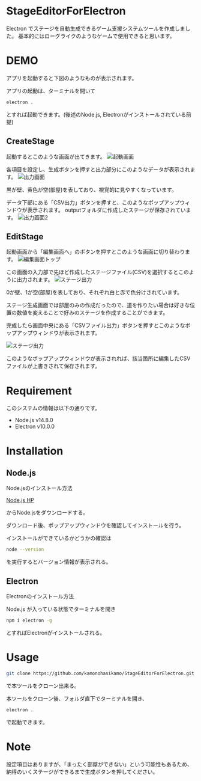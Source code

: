 # StageEditorForElectron

Electron でステージを自動生成できるゲーム支援システムツールを作成しました。
基本的にはローグライクのようなゲームで使用できると思います。

# DEMO

アプリを起動すると下図のようなものが表示されます。

アプリの起動は、ターミナルを開いて
```bash
electron .
```
とすれば起動できます。(後述のNode.js, Electronがインストールされている前提)

## CreateStage
起動するとこのような画面が出てきます。
![起動画面](https://github.com/kamonohasikamo/StageEditorForElectron/blob/develop/img/input_1.png)

各項目を設定し、生成ボタンを押すと出力部分にこのようなデータが表示されます。
![出力画面](https://github.com/kamonohasikamo/StageEditorForElectron/blob/develop/img/output_1.png)

黒が壁、黄色が空(部屋)を表しており、視覚的に見やすくなっています。

データ下部にある「CSV出力」ボタンを押すと、このようなポップアップウィンドウが表示されます。
outputフォルダに作成したステージが保存されています。
![出力画面2](https://github.com/kamonohasikamo/StageEditorForElectron/blob/develop/img/output_2.png)

## EditStage
起動画面から「編集画面へ」のボタンを押すとこのような画面に切り替わります。
![編集画面トップ](https://github.com/kamonohasikamo/StageEditorForElectron/blob/develop/img/input_stage_1.png)

この画面の入力部で先ほど作成したステージファイル(CSV)を選択するとこのように出力されます。
![ステージ出力](https://github.com/kamonohasikamo/StageEditorForElectron/blob/develop/img/output_stage_1.png)

0が壁、1が空(部屋)を表しており、それぞれ白と赤で色分けされています。

ステージ生成画面では部屋のみの作成だったので、道を作りたい場合は好きな位置の数値を変えることで好みのステージを作成することができます。

完成したら画面中央にある「CSVファイル出力」ボタンを押すとこのようなポップアップウィンドウが表示されます。

![ステージ出力](https://github.com/kamonohasikamo/StageEditorForElectron/blob/develop/img/output_stage_2.png)

このようなポップアップウィンドウが表示されれば、該当箇所に編集したCSVファイルが上書きされて保存されます。

# Requirement
 
このシステムの情報は以下の通りです。
 
* Node.js v14.8.0
* Electron v10.0.0
 
# Installation
 
## Node.js

Node.jsのインストール方法

[Node.js HP](https://nodejs.org/ja/)

からNode.jsをダウンロードする。

ダウンロード後、ポップアップウィンドウを確認してインストールを行う。

インストールができているかどうかの確認は
```bash
node --version
```

を実行するとバージョン情報が表示される。

## Electron

Electronのインストール方法

Node.js が入っている状態でターミナルを開き
```bash
npm i electron -g
```
とすればElectronがインストールされる。

# Usage

```bash
git clone https://github.com/kamonohasikamo/StageEditorForElectron.git
```
で本ツールをクローン出来る。

本ツールをクローン後、フォルダ直下でターミナルを開き、
 
```bash
electron .
```

で起動できます。
# Note

設定項目はありますが、「まったく部屋ができない」という可能性もあるため、納得のいくステージができるまで生成ボタンを押してください。
